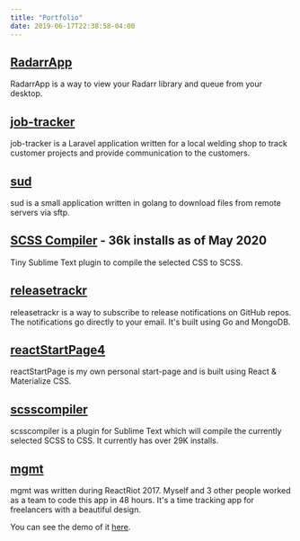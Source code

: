 ```yaml
---
title: "Portfolio"
date: 2019-06-17T22:38:58-04:00
---
```


## [RadarrApp](https://github.com/mattarnster/radarrapp)

RadarrApp is a way to view your Radarr library and queue from your desktop.

## [job-tracker](https://github.com/mattarnster/job-tracker)

job-tracker is a Laravel application written for a local welding shop to track customer projects and provide communication to the customers.

## [sud](https://github.com/mattarnster/sud)

sud is a small application written in golang to download files from remote servers via sftp.

## [SCSS Compiler](https://packagecontrol.io/packages/SCSS%20Compiler) - 36k installs as of May 2020

Tiny Sublime Text plugin to compile the selected CSS to SCSS.

## [releasetrackr](https://github.com/mattarnster/releasetrackr)

releasetrackr is a way to subscribe to release notifications on GitHub repos. The notifications go directly
to your email. It's built using Go and MongoDB.

## [reactStartPage4](https://github.com/mattarnster/reactStartPage3)

reactStartPage is my own personal start-page and is built using React & Materialize CSS.

## [scsscompiler](https://github.com/mattarnster/scsscompiler)

scsscompiler is a plugin for Sublime Text which will compile the currently selected SCSS to CSS. It currently has over 29K installs.

## [mgmt](https://github.com/mattarnster/mgmt)

mgmt was written during ReactRiot 2017. Myself and 3 other people worked as a team to code this app in 48 hours. It's a time tracking app for freelancers with a beautiful design.

You can see the demo of it [here](https://mgmt.moonunit.space).
